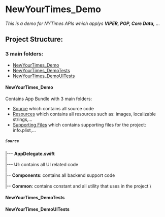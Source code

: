 # NewYourTimes_Demo

*This is a demo for NYTimes APIs which applys **VIPER, POP, Core Data,** ...*


## Project Structure:
### 3 main folders:
* [NewYourTimes_Demo](#head1)
* [NewYourTimes_DemoTests](#head2)
* [NewYourTimes_DemoUITests](#head3)

#### <a name="head1"></a>NewYourTimes_Demo
Contains App Bundle with 3 main folders:
* [Source](#head1.1) which contains all source code
* [Resources](#head1.2) which contains all resources such as: images, localizable strings,...
* [Supporting Files](#head1.3) which contains supporting files for the project: info.plist,...

##### `Source`
|--- **AppDelegate.swift** \
| \
|--- **UI**: contains all UI related code \
| \
|-- **Components**: contains all backend support code \
| \
|-- **Common**: contains constant and all utility that uses in the project \

#### <a name="head2"></a>NewYourTimes_DemoTests

#### <a name="head3"></a>NewYourTimes_DemoUITests
